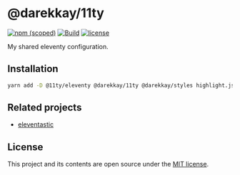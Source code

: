 # @darekkay/11ty

[![npm (scoped)](https://img.shields.io/npm/v/@darekkay/11ty?style=flat-square)](https://www.npmjs.com/package/@darekkay/11ty)
[![Build](https://img.shields.io/github/workflow/status/darekkay/darekkay-11ty/Continuous%20Integration/master?style=flat-square)](https://github.com/darekkay/darekkay-11ty/actions)
[![license](https://img.shields.io/badge/license-MIT-green?style=flat-square)](https://github.com/darekkay/darekkay-11ty/blob/master/LICENSE)

My shared eleventy configuration.

## Installation

```bash
yarn add -D @11ty/eleventy @darekkay/11ty @darekkay/styles highlight.js markdown-it markdown-it-anchor markdown-it-link-attributes markdown-it-replace-link rimraf
```

## Related projects

- [eleventastic](https://github.com/maxboeck/eleventastic)

## License

This project and its contents are open source under the [MIT license](LICENSE).
